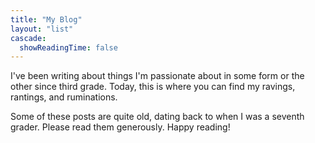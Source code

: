 ```yaml
---
title: "My Blog"
layout: "list"
cascade:
  showReadingTime: false
---
```


I've been writing about things I'm passionate about in some form or the other since third grade. Today, this is where you can find my ravings, rantings, and ruminations.

Some of these posts are quite old, dating back to when I was a seventh grader. Please read them generously. Happy reading!
